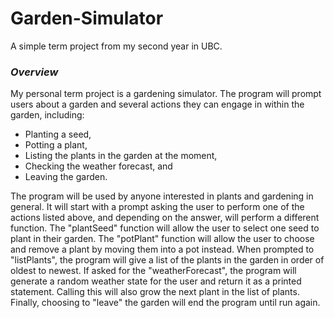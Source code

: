 # Garden-Simulator
A simple term project from my second year in UBC.

### *Overview*

<p>My personal term project is a gardening simulator. The program will prompt users about a garden and several actions 
they can engage in within the garden, including:

- Planting a seed,
- Potting a plant,
- Listing the plants in the garden at the moment,
- Checking the weather forecast, and
- Leaving the garden.

<p>The program will be used by anyone interested in plants and gardening in general. It will start with a prompt asking
the user to perform one of the actions listed above, and depending on the answer, will perform a different function. 
The "plantSeed" function will allow the user to select one seed to plant in their garden. The "potPlant"
function will allow the user to choose and remove a plant by moving them into a pot instead. When prompted to 
"listPlants", the program will give a list of the
plants in the garden in order of oldest to newest. If asked for the "weatherForecast", the program will generate a 
random weather state for the user and return it as a printed statement. Calling this will also grow the next plant in
the list of plants. Finally, choosing to "leave" the garden will 
end the program until run again.
</p>
